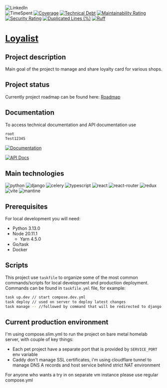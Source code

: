 ![LinkedIn](https://img.shields.io/badge/-LinkedIn-black.svg?style=for-the-badge&logo=linkedin&colorB=555)
<br />
![TimeSpent](https://wakatime.com/badge/user/b235aad2-892a-4e83-b8c3-a6cc36bc4cf4/project/615a4038-d31a-4c36-a310-7eb745f14bfa.svg)
[![Coverage](https://sonarcloud.io/api/project_badges/measure?project=HomeLabHQ_loyalist&metric=coverage)](https://sonarcloud.io/summary/new_code?id=HomeLabHQ_loyalist)
[![Technical Debt](https://sonarcloud.io/api/project_badges/measure?project=HomeLabHQ_loyalist&metric=sqale_index)](https://sonarcloud.io/summary/new_code?id=HomeLabHQ_loyalist)
[![Maintainability Rating](https://sonarcloud.io/api/project_badges/measure?project=HomeLabHQ_loyalist&metric=sqale_rating)](https://sonarcloud.io/summary/new_code?id=HomeLabHQ_loyalist)
[![Security Rating](https://sonarcloud.io/api/project_badges/measure?project=HomeLabHQ_loyalist&metric=security_rating)](https://sonarcloud.io/summary/new_code?id=HomeLabHQ_loyalist)
[![Duplicated Lines (%)](https://sonarcloud.io/api/project_badges/measure?project=HomeLabHQ_loyalist&metric=duplicated_lines_density)](https://sonarcloud.io/summary/new_code?id=HomeLabHQ_loyalist)
[![Ruff](https://img.shields.io/endpoint?url=https://raw.githubusercontent.com/astral-sh/ruff/main/assets/badge/v2.json)](https://github.com/astral-sh/ruff)

# [Loyalist](https://loyalist.dufran.org)

## Project description

Main goal of the project to manage and share loyalty card for various shops.

## Project status

Currently project roadmap can be found here: [Roadmap](https://github.com/HomeLabHQ/loyalist/projects/1)

## Documentation

To access technical documentation and API documentation use

```sh
root
Test12345
```

<a href="https://loyalist-docs.dufran.org/"><img src="https://img.shields.io/badge/doc-mkdocs-02a6f2?style=flat-square&logo=read-the-docs" alt="Documentation">

<a href="https://loyalist.dufran.org/api/swagger-ui/"><img src="https://img.shields.io/badge/-Swagger-%23Clojure?style=for-the-badge&logo=swagger&logoColor=white" alt="API Docs"></a>

## Main technologies

![python](https://img.shields.io/badge/Python-14354C?style=flat&logo=python&logoColor=white)
![django](https://img.shields.io/badge/Django-14354C?style=flat&logo=django&logoColor=white)
![celery](https://img.shields.io/badge/Celery-14354C?style=flat&logo=celery&logoColor=white)
![typescript](https://img.shields.io/badge/TypeScript-14354C?style=flat&logo=typescript&logoColor=white)
![react](https://img.shields.io/badge/React-14354C?style=flat&logo=react&logoColor=61DAFB)
![react-router](https://img.shields.io/badge/React_Router-14354C?style=flat&logo=react-router&logoColor=61DAFB)
![redux](https://img.shields.io/badge/Redux-14354C?style=flat&logo=redux&logoColor=white)
![vite](https://img.shields.io/badge/Vite-14354C?style=flat&logo=vite&logoColor=white)
![mantine](https://img.shields.io/badge/Mantine-14354C?style=flat&logo=mantine&logoColor=white)

## Prerequisites

For local development you will need:

- Python 3.13.0
- Node 20.11.1
  - Yarn 4.5.0
- Go/task
- Docker

## Scripts

This project use `taskfile` to organize some of the most common commands/scripts for local development and production deployment. Commands can be found in `taskfile.yml` file, for example:

```bash
task up.dev // start compose.dev.yml
task deploy // used on server to deploy latest changes
task manage -- //followed by command that will be redirected to django manage.py
```

## Current production environment

I'm using compose.slim.yml to run the project on bare metal homelab server, with couple of key things:

- Each pet project have a separate port that is provided by `SERVICE_PORT` env variable
- Caddy don't manage SSL certificates, i'm using cloudflare tunnel to manage DNS A records and host service behind strict NAT environment

For anyone who wants a try in on separate vm instance please use regular compose.yml

